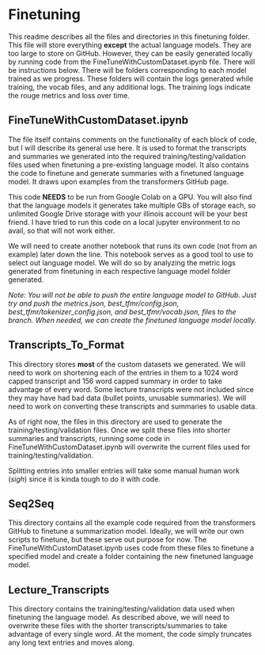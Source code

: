 # Finetuning

This readme describes all the files and directories in this finetuning folder. This file will store everything **except** the actual language models. They are too large to store on GitHub. However, they can be easily generated locally by running code from the FineTuneWithCustomDataset.ipynb file. There will be instructions below. There will be folders corresponding to each model trained as we progress. These folders will contain the logs generated while training, the vocab files, and any additional logs. The training logs indicate the rouge metrics and loss over time.

## FineTuneWithCustomDataset.ipynb

The file itself contains comments on the functionality of each block of code, but I will describe its general use here. It is used to format the transcripts and summaries we generated into the required training/testing/validation files used when finetuning a pre-existing language model. It also contains the code to finetune and generate summaries with a finetuned language model. It draws upon examples from the transformers GitHub page. 

This code **NEEDS** to be run from Google Colab on a GPU. You will also find that the language models it generates take multiple GBs of storage each, so unlimited Google Drive storage with your illinois account will be your best friend. I have tried to run this code on a local jupyter environment to no avail, so that will not work either.

We will need to create another notebook that runs its own code (not from an example) later down the line. This notebook serves as a good tool to use to select out language model. We will do so by analyzing the metric logs generated from finetuning in each respective language model folder generated.

*Note: You will not be able to push the entire language model to GitHub. Just try and push the metrics.json, best_tfmr/config.json, best_tfmr/tokenizer_config.json, and best_tfmr/vocab.json, files to the branch. When needed, we can create the finetuned language model locally.*

## Transcripts_To_Format

This directory stores **most** of the custom datasets we generated. We will need to work on shortening each of the entries in them to a 1024 word capped transcript and 156 word capped summary in order to take advantage of every word. Some lecture transcripts were not included since they may have had bad data (bullet points, unusable summaries). We will need to work on converting these transcripts and summaries to usable data. 

As of right now, the files in this directory are used to generate the training/testing/validation files. Once we split these files into shorter summaries and transcripts, running some code in FineTuneWithCustomDataset.ipynb will overwrite the current files used for training/testing/validation. 

Splitting entries into smaller entries will take some manual human work (*sigh*) since it is kinda tough to do it with code. 

## Seq2Seq

This directory contains all the example code required from the transformers GitHub to finetune a summarization model. Ideally, we will write our own scripts to finetune, but these serve out purpose for now. The FineTuneWithCustomDataset.ipynb uses code from these files to finetune a specified model and create a folder containing the new finetuned language model. 

## Lecture_Transcripts

This directory contains the training/testing/validation data used when finetuning the language model. As described above, we will need to overwrite these files with the shorter transcripts/summaries to take advantage of every single word. At the moment, the code simply truncates any long text entries and moves along. 
